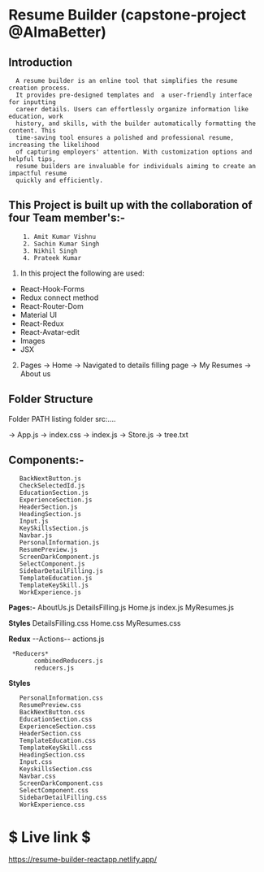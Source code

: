# Resume Builder (capstone-project @AlmaBetter)

## Introduction
      A resume builder is an online tool that simplifies the resume creation process.
      It provides pre-designed templates and  a user-friendly interface for inputting 
      career details. Users can effortlessly organize information like education, work
      history, and skills, with the builder automatically formatting the content. This
      time-saving tool ensures a polished and professional resume, increasing the likelihood 
      of capturing employers' attention. With customization options and helpful tips, 
      resume builders are invaluable for individuals aiming to create an impactful resume
      quickly and efficiently. 

 ## This Project is built up with the collaboration of four Team member's:-
        1. Amit Kumar Vishnu
        2. Sachin Kumar Singh
        3. Nikhil Singh
        4. Prateek Kumar

1. In this project the following are used:

+ React-Hook-Forms
+ Redux connect method
+ React-Router-Dom
+ Material UI
+ React-Redux
+ React-Avatar-edit
+ Images
+ JSX

2. Pages
 -> Home 
 -> Navigated to details filling page 
 -> My Resumes
 -> About us

## Folder Structure
Folder PATH listing folder src:....

->    App.js
->    index.css
->    index.js
->    Store.js
->    tree.txt
   
  ## Components:-

       BackNextButton.js
       CheckSelectedId.js
       EducationSection.js
       ExperienceSection.js
       HeaderSection.js
       HeadingSection.js
       Input.js
       KeySkillsSection.js
       Navbar.js
       PersonalInformation.js
       ResumePreview.js
       ScreenDarkComponent.js
       SelectComponent.js
       SidebarDetailFilling.js
       TemplateEducation.js
       TemplateKeySkill.js
       WorkExperience.js
       
 __Pages:-__
      AboutUs.js
      DetailsFilling.js
      Home.js
      index.js
      MyResumes.js
      
__Styles__
           DetailsFilling.css
           Home.css
           MyResumes.css
           
__Redux__
       --Actions--
             actions.js
          
     *Reducers*
           combinedReducers.js
           reducers.js
           
   __Styles__

       PersonalInformation.css
       ResumePreview.css
       BackNextButton.css
       EducationSection.css
       ExperienceSection.css
       HeaderSection.css
       TemplateEducation.css
       TemplateKeySkill.css
       HeadingSection.css
       Input.css
       KeyskillsSection.css
       Navbar.css
       ScreenDarkComponent.css
       SelectComponent.css
       SidebarDetailFilling.css
       WorkExperience.css
       
    


# $ Live link $
https://resume-builder-reactapp.netlify.app/



